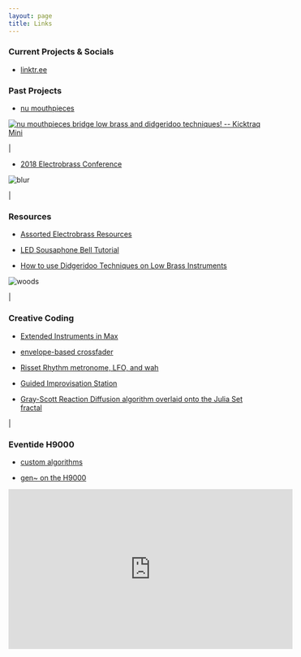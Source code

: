 ```yaml
---
layout: page
title: Links
---
```


### Current Projects & Socials

- [linktr.ee](https://linktr.ee/sousastep)


### Past Projects

- [nu mouthpieces](https://numouthpieces.com/)

<a href="https://www.kicktraq.com/projects/1615538060/nu-mouthpieces-bridge-low-brass-and-didgeridoo-tec/" target="_blank"><img src="https://www.kicktraq.com/projects/1615538060/nu-mouthpieces-bridge-low-brass-and-didgeridoo-tec/minichart.png" alt="nu mouthpieces bridge low brass and didgeridoo techniques! -- Kicktraq Mini" title="nu mouthpieces bridge low brass and didgeridoo techniques! -- Kicktraq Mini"></a>

|

- [2018 Electrobrass Conference](https://www.electrobrass.com/)

![blur](../images/john1.jpg)

|

### Resources

- [Assorted Electrobrass Resources](https://jbaylies.github.io/Electrobrass_Encyclopedia/content/resources/links.html)

- [LED Sousaphone Bell Tutorial](https://jbaylies.github.io/Electrobrass_Encyclopedia/content/tutorials/LED-sousa-bell.html)

- [How to use Didgeridoo Techniques on Low Brass Instruments](https://www.youtube.com/watch?v=RdcRZR2hH6Q)

![woods](../images/woods.jpg)

|

### Creative Coding

- [Extended Instruments in Max](https://cycling74.com/articles/extended-instruments-in-max)

- [envelope-based crossfader](https://github.com/jbaylies/transient_crossfade)

- [Risset Rhythm metronome, LFO, and wah](https://github.com/jbaylies/risset-rhythm-metro-and-wah)

- [Guided Improvisation Station](https://github.com/jbaylies/guided-improvisation-station)

- [Gray-Scott Reaction Diffusion algorithm overlaid onto the Julia Set fractal](https://github.com/jbaylies/JuliaGrayScott)

|

### Eventide H9000

- [custom algorithms](https://github.com/jbaylies/sousastep-h9000-presets)

- [gen~ on the H9000](https://cdn.eventideaudio.com/manuals/h9000/2.0/content/development/gen~.html)

<iframe width="560" height="315" src="https://www.youtube.com/embed/h_Fen5_co4g" title="YouTube video player" frameborder="0" allow="accelerometer; autoplay; clipboard-write; encrypted-media; gyroscope; picture-in-picture; web-share" allowfullscreen></iframe>
